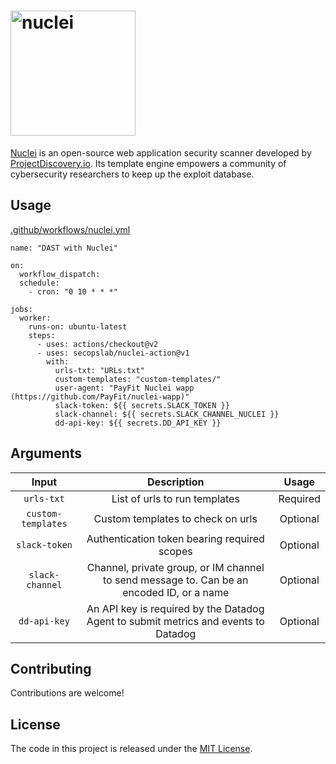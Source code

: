 <h1 align="left">
  <img src="https://github.com/projectdiscovery/nuclei/blob/master/static/nuclei-logo.png" alt="nuclei" width="200px"></a>
  <br>
</h1>

[Nuclei](https://github.com/projectdiscovery/nuclei) is an open-source web application security scanner developed by [ProjectDiscovery.io](https://twitter.com/pdiscoveryio). Its template engine empowers a community of cybersecurity researchers to keep up the exploit database.

## Usage

[.github/workflows/nuclei.yml](https://github.com/secopslab/appsec-actions/blob/master/.github/workflows/nuclei.yml)

```
name: "DAST with Nuclei"

on:
  workflow_dispatch:
  schedule:
    - cron: "0 10 * * *"

jobs:
  worker:
    runs-on: ubuntu-latest
    steps:
      - uses: actions/checkout@v2
      - uses: secopslab/nuclei-action@v1
        with:
          urls-txt: "URLs.txt"
          custom-templates: "custom-templates/"
          user-agent: "PayFit Nuclei wapp (https://github.com/PayFit/nuclei-wapp)"
          slack-token: ${{ secrets.SLACK_TOKEN }}
          slack-channel: ${{ secrets.SLACK_CHANNEL_NUCLEI }}
          dd-api-key: ${{ secrets.DD_API_KEY }}
```

## Arguments

| Input  | Description | Usage |
| :---:     |     :---:   |    :---:   |
| `urls-txt`  | List of urls to run templates  | Required
| `custom-templates`  | Custom templates to check on urls  | Optional
| `slack-token`  | Authentication token bearing required scopes | Optional
| `slack-channel`  | Channel, private group, or IM channel to send message to. Can be an encoded ID, or a name | Optional
| `dd-api-key` | An API key is required by the Datadog Agent to submit metrics and events to Datadog | Optional

## Contributing

Contributions are welcome!

## License

The code in this project is released under the [MIT License](LICENSE).
